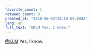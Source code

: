 ```yaml
---
favorite_count: 1
retweet_count: 0
created_at: "2018-06-03T20:19:09.000Z"
lang: en
full_text: "@KLM Yes, I know."
---
```


[@KLM](https://twitter.com/KLM) Yes, I know.
